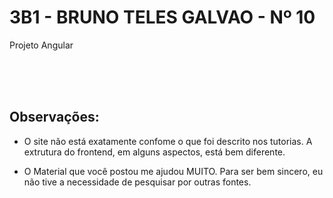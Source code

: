 # 3B1 - BRUNO TELES GALVAO - Nº 10
Projeto Angular

<br />
<br />
<br />


## Observações:

- O site não está exatamente confome o que foi descrito nos tutorias. A extrutura do frontend, em alguns aspectos, está bem diferente.

- O Material que você postou me ajudou MUITO. Para ser bem sincero, eu não tive a necessidade de pesquisar por outras fontes.  
